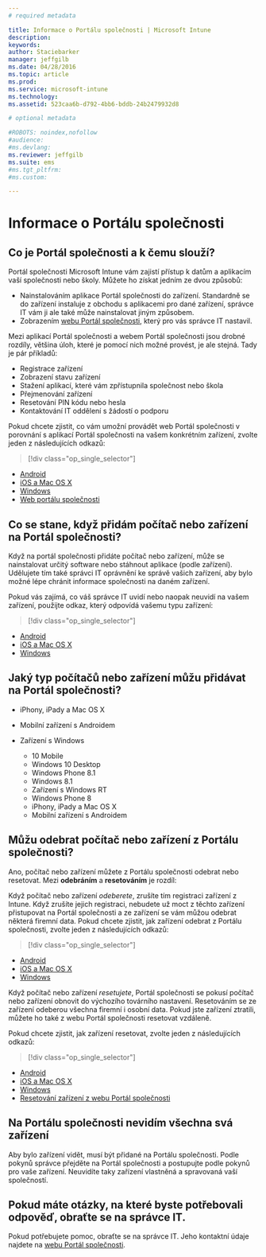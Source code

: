 ```yaml
---
# required metadata

title: Informace o Portálu společnosti | Microsoft Intune
description:
keywords:
author: Staciebarker
manager: jeffgilb
ms.date: 04/28/2016
ms.topic: article
ms.prod:
ms.service: microsoft-intune
ms.technology:
ms.assetid: 523caa6b-d792-4bb6-bddb-24b2479932d8

# optional metadata

#ROBOTS: noindex,nofollow
#audience:
#ms.devlang:
ms.reviewer: jeffgilb
ms.suite: ems
#ms.tgt_pltfrm:
#ms.custom:

---
```


# Informace o Portálu společnosti

## Co je Portál společnosti a k čemu slouží?
Portál společnosti Microsoft Intune vám zajistí přístup k datům a aplikacím vaší společnosti nebo školy. Můžete ho získat jedním ze dvou způsobů:

- Nainstalováním aplikace Portál společnosti do zařízení. Standardně se do zařízení instaluje z obchodu s aplikacemi pro dané zařízení, správce IT vám ji ale také může nainstalovat jiným způsobem.
- Zobrazením [webu Portál společnosti](http://portal.manage.microsoft.com), který pro vás správce IT nastavil. 

Mezi aplikací Portál společnosti a webem Portál společnosti jsou drobné rozdíly, většina úloh, které je pomocí nich možné provést, je ale stejná. Tady je pár příkladů:

- Registrace zařízení
- Zobrazení stavu zařízení
- Stažení aplikací, které vám zpřístupnila společnost nebo škola
- Přejmenování zařízení
- Resetování PIN kódu nebo hesla
- Kontaktování IT oddělení s žádostí o podporu

Pokud chcete zjistit, co vám umožní provádět web Portál společnosti v porovnání s aplikací Portál společnosti na vašem konkrétním zařízení, zvolte jeden z následujících odkazů:

> [!div class="op_single_selector"]
- [Android](using-your-android-device-with-intune.md)
- [iOS a Mac OS X](using-your-ios-or-mac-os-x-device-with-intune.md)
- [Windows](using-your-windows-device-with-intune.md)
- [Web portálu společnosti](using-the-intune-company-portal-website.md)

## Co se stane, když přidám počítač nebo zařízení na Portál společnosti?
Když na portál společnosti přidáte počítač nebo zařízení, může se nainstalovat určitý software nebo stáhnout aplikace (podle zařízení).  Udělujete tím také správci IT oprávnění ke správě vašich zařízení, aby bylo možné lépe chránit informace společnosti na daném zařízení.

Pokud vás zajímá, co váš správce IT uvidí nebo naopak neuvidí na vašem zařízení, použijte odkaz, který odpovídá vašemu typu zařízení:

> [!div class="op_single_selector"]
- [Android](what-happens-if-you-install-the-company-portal-app-and-enroll-your-device-in-intune-android.md)
- [iOS a Mac OS X](what-happens-if-you-install-the-company-portal-app-and-enroll-your-device-in-intune-ios.md)
- [Windows](what-can-your-it-administrator-see-when-you-enroll-your-device-in-intune-windows.md)

## Jaký typ počítačů nebo zařízení můžu přidávat na Portál společnosti?

-   iPhony, iPady a Mac OS X

-   Mobilní zařízení s Androidem

-   Zařízení s Windows
    -   10 Mobile
    -   Windows 10 Desktop
    -   Windows Phone 8.1
    -   Windows 8.1
    -   Zařízení s Windows RT
    -   Windows Phone 8
    -   iPhony, iPady a Mac OS X
    -   Mobilní zařízení s Androidem


## Můžu odebrat počítač nebo zařízení z Portálu společnosti?
Ano, počítač nebo zařízení můžete z Portálu společnosti odebrat nebo resetovat. Mezi **odebráním** a **resetováním** je rozdíl:

Když počítač nebo zařízení *odeberete*, zrušíte tím registraci zařízení z Intune. Když zrušíte jejich registraci, nebudete už moct z těchto zařízení přistupovat na Portál společnosti a ze zařízení se vám můžou odebrat některá firemní data. Pokud chcete zjistit, jak zařízení odebrat z Portálu společnosti, zvolte jeden z následujících odkazů:

> [!div class="op_single_selector"]
- [Android](unenroll-your-device-from-intune-android.md)
- [iOS a Mac OS X](unenroll-your-device-from-intune-ios.md)
- [Windows](unenroll-your-device-from-intune-windows.md)

Když počítač nebo zařízení *resetujete*, Portál společnosti se pokusí počítač nebo zařízení obnovit do výchozího továrního nastavení. Resetováním se ze zařízení odeberou všechna firemní i osobní data. Pokud jste zařízení ztratili, můžete ho také z webu Portál společnosti resetovat vzdáleně.

Pokud chcete zjistit, jak zařízení resetovat, zvolte jeden z následujících odkazů:

> [!div class="op_single_selector"]
- [Android](reset-erase-your-lost-or-stolen-device-android.md)
- [iOS a Mac OS X](reset-erase-your-lost-or-stolen-device-ios.md)
- [Windows](reset-erase-your-lost-or-stolen-device-windows.md)
- [Resetování zařízení z webu Portál společnosti](reset-your-device-cpwebsite.md)

## Na Portálu společnosti nevidím všechna svá zařízení
Aby bylo zařízení vidět, musí být přidané na Portálu společnosti. Podle pokynů správce přejděte na Portál společnosti a postupujte podle pokynů pro vaše zařízení. Neuvidíte taky zařízení vlastněná a spravovaná vaší společností.

## Pokud máte otázky, na které byste potřebovali odpověď, obraťte se na správce IT.
Pokud potřebujete pomoc, obraťte se na správce IT. Jeho kontaktní údaje najdete na [webu Portál společnosti](http://portal.manage.microsoft.com).






<!--HONumber=Jun16_HO2-->



